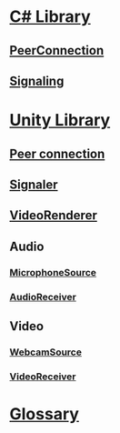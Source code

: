 # [C# Library](cs/cs.md)
## [PeerConnection](cs/cs-peerconnection.md)
## [Signaling](cs/cs-signaling.md)
# [Unity Library](unity/unity-integration.md)
## [Peer connection](unity/unity-peerconnection.md)
## [Signaler](unity/unity-signaler.md)
## [VideoRenderer](unity/unity-mediaplayer.md)
## Audio
### [MicrophoneSource](unity/unity-microphonesource.md)
### [AudioReceiver](unity/unity-audioreceiver.md)
## Video
### [WebcamSource](unity/unity-localvideosource.md)
### [VideoReceiver](unity/unity-remotevideosource.md)
# [Glossary](glossary.md)
